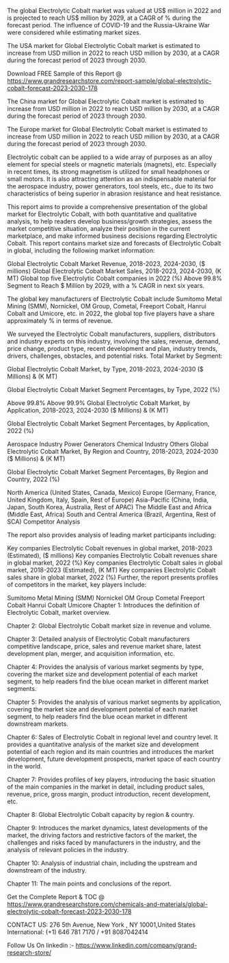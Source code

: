 
The global Electrolytic Cobalt market was valued at US$ million in 2022 and is projected to reach US$ million by 2029, at a CAGR of % during the forecast period. The influence of COVID-19 and the Russia-Ukraine War were considered while estimating market sizes.

The USA market for Global Electrolytic Cobalt market is estimated to increase from USD million in 2022 to reach USD million by 2030, at a CAGR during the forecast period of 2023 through 2030.

Download FREE Sample of this Report @ https://www.grandresearchstore.com/report-sample/global-electrolytic-cobalt-forecast-2023-2030-178

The China market for Global Electrolytic Cobalt market is estimated to increase from USD million in 2022 to reach USD million by 2030, at a CAGR during the forecast period of 2023 through 2030.

The Europe market for Global Electrolytic Cobalt market is estimated to increase from USD million in 2022 to reach USD million by 2030, at a CAGR during the forecast period of 2023 through 2030.

Electrolytic cobalt can be applied to a wide array of purposes as an alloy element for special steels or magnetic materials (magnets), etc. Especially in recent times, its strong magnetism is utilized for small headphones or small motors. It is also attracting attention as an indispensable material for the aerospace industry, power generators, tool steels, etc., due to its two characteristics of being superior in abrasion resistance and heat resistance.

This report aims to provide a comprehensive presentation of the global market for Electrolytic Cobalt, with both quantitative and qualitative analysis, to help readers develop business/growth strategies, assess the market competitive situation, analyze their position in the current marketplace, and make informed business decisions regarding Electrolytic Cobalt. This report contains market size and forecasts of Electrolytic Cobalt in global, including the following market information:

Global Electrolytic Cobalt Market Revenue, 2018-2023, 2024-2030, ($ millions)
Global Electrolytic Cobalt Market Sales, 2018-2023, 2024-2030, (K MT)
Global top five Electrolytic Cobalt companies in 2022 (%)
Above 99.8% Segment to Reach $ Million by 2029, with a % CAGR in next six years.

The global key manufacturers of Electrolytic Cobalt include Sumitomo Metal Mining (SMM), Nornickel, OM Group, Cometal, Freeport Cobalt, Hanrui Cobalt and Umicore, etc. in 2022, the global top five players have a share approximately % in terms of revenue.

We surveyed the Electrolytic Cobalt manufacturers, suppliers, distributors and industry experts on this industry, involving the sales, revenue, demand, price change, product type, recent development and plan, industry trends, drivers, challenges, obstacles, and potential risks. Total Market by Segment:

Global Electrolytic Cobalt Market, by Type, 2018-2023, 2024-2030 ($ Millions) & (K MT)

Global Electrolytic Cobalt Market Segment Percentages, by Type, 2022 (%)

Above 99.8%
Above 99.9%
Global Electrolytic Cobalt Market, by Application, 2018-2023, 2024-2030 ($ Millions) & (K MT)

Global Electrolytic Cobalt Market Segment Percentages, by Application, 2022 (%)

Aerospace Industry
Power Generators
Chemical Industry
Others
Global Electrolytic Cobalt Market, By Region and Country, 2018-2023, 2024-2030 ($ Millions) & (K MT)

Global Electrolytic Cobalt Market Segment Percentages, By Region and Country, 2022 (%)

North America (United States, Canada, Mexico)
Europe (Germany, France, United Kingdom, Italy, Spain, Rest of Europe)
Asia-Pacific (China, India, Japan, South Korea, Australia, Rest of APAC)
The Middle East and Africa (Middle East, Africa)
South and Central America (Brazil, Argentina, Rest of SCA)
Competitor Analysis

The report also provides analysis of leading market participants including:

Key companies Electrolytic Cobalt revenues in global market, 2018-2023 (Estimated), ($ millions)
Key companies Electrolytic Cobalt revenues share in global market, 2022 (%)
Key companies Electrolytic Cobalt sales in global market, 2018-2023 (Estimated), (K MT)
Key companies Electrolytic Cobalt sales share in global market, 2022 (%)
Further, the report presents profiles of competitors in the market, key players include:

Sumitomo Metal Mining (SMM)
Nornickel
OM Group
Cometal
Freeport Cobalt
Hanrui Cobalt
Umicore
Chapter 1: Introduces the definition of Electrolytic Cobalt, market overview.

Chapter 2: Global Electrolytic Cobalt market size in revenue and volume.

Chapter 3: Detailed analysis of Electrolytic Cobalt manufacturers competitive landscape, price, sales and revenue market share, latest development plan, merger, and acquisition information, etc.

Chapter 4: Provides the analysis of various market segments by type, covering the market size and development potential of each market segment, to help readers find the blue ocean market in different market segments.

Chapter 5: Provides the analysis of various market segments by application, covering the market size and development potential of each market segment, to help readers find the blue ocean market in different downstream markets.

Chapter 6: Sales of Electrolytic Cobalt in regional level and country level. It provides a quantitative analysis of the market size and development potential of each region and its main countries and introduces the market development, future development prospects, market space of each country in the world.

Chapter 7: Provides profiles of key players, introducing the basic situation of the main companies in the market in detail, including product sales, revenue, price, gross margin, product introduction, recent development, etc.

Chapter 8: Global Electrolytic Cobalt capacity by region & country.

Chapter 9: Introduces the market dynamics, latest developments of the market, the driving factors and restrictive factors of the market, the challenges and risks faced by manufacturers in the industry, and the analysis of relevant policies in the industry.

Chapter 10: Analysis of industrial chain, including the upstream and downstream of the industry.

Chapter 11: The main points and conclusions of the report.

Get the Complete Report & TOC @ https://www.grandresearchstore.com/chemicals-and-materials/global-electrolytic-cobalt-forecast-2023-2030-178

CONTACT US:
276 5th Avenue, New York , NY 10001,United States
International: (+1) 646 781 7170 / +91 8087042414

Follow Us On linkedin :- https://www.linkedin.com/company/grand-research-store/
